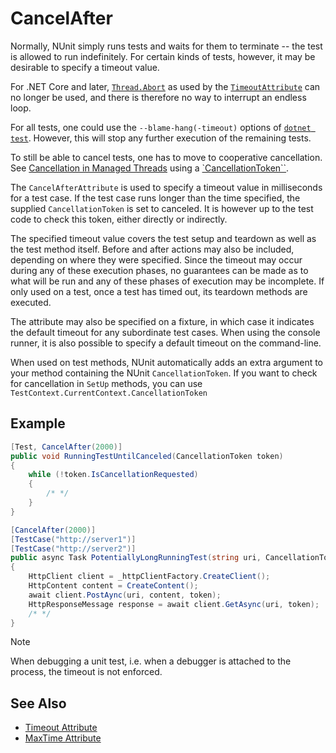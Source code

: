 # CancelAfter

Normally, NUnit simply runs tests and waits for them to terminate -- the test is allowed to run indefinitely. For
certain kinds of tests, however, it may be desirable to specify a timeout value.

For .NET Core and later,
[`Thread.Abort`](https://learn.microsoft.com/en-us/dotnet/api/system.threading.thread.abort?view=net-8.0) as used by the
[`TimeoutAttribute`](./timeout.md) can no longer be used, and there is therefore no way to interrupt an endless loop.

For all tests, one could use the `--blame-hang(-timeout)`  options of [`dotnet
test`](https://learn.microsoft.com/en-us/dotnet/core/tools/dotnet-test#options). However, this will stop any further
execution of the remaining tests.

To still be able to cancel tests, one has to move to cooperative cancellation. See [Cancellation in Managed
Threads](https://learn.microsoft.com/en-us/dotnet/standard/threading/cancellation-in-managed-threads) using a
[`CancellationToken``](https://learn.microsoft.com/en-us/dotnet/api/system.threading.cancellationtoken?view=net-8.0).

The `CancelAfterAttribute` is used to specify a timeout value in milliseconds for a test case. If the test case runs
longer than the time specified, the supplied `CancellationToken` is set to canceled. It is however up to the test code
to check this token, either directly or indirectly.

The specified timeout value covers the test setup and teardown as well as the test method itself. Before and after
actions may also be included, depending on where they were specified. Since the timeout may occur during any of these
execution phases, no guarantees can be made as to what will be run and any of these phases of execution may be
incomplete. If only used on a test, once a test has timed out, its teardown methods are executed.

The attribute may also be specified on a fixture, in which case it indicates the default timeout for any subordinate
test cases. When using the console runner, it is also possible to specify a default timeout on the command-line.

When used on test methods, NUnit automatically adds an extra argument to your method containing the NUnit
`CancellationToken`. If you want to check for cancellation in `SetUp` methods, you can use
`TestContext.CurrentContext.CancellationToken`

## Example

```csharp
[Test, CancelAfter(2000)]
public void RunningTestUntilCanceled(CancellationToken token)
{
    while (!token.IsCancellationRequested)
    {
        /* */
    }
}

[CancelAfter(2000)]
[TestCase("http://server1")]
[TestCase("http://server2")]
public async Task PotentiallyLongRunningTest(string uri, CancellationToken token)
{
    HttpClient client = _httpClientFactory.CreateClient();
    HttpContent content = CreateContent();
    await client.PostAync(uri, content, token);
    HttpResponseMessage response = await client.GetAsync(uri, token);
    /* */
}
```

> [!NOTE]
> When debugging a unit test, i.e. when a debugger is attached to the process, the timeout is not enforced.

## See Also

* [Timeout Attribute](./timeout.md)
* [MaxTime Attribute](./maxtime.md)
